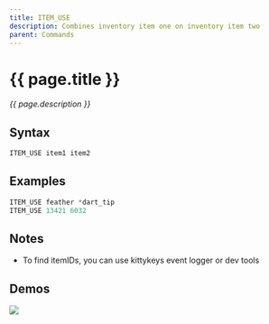 ```yaml
---
title: ITEM_USE
description: Combines inventory item one on inventory item two
parent: Commands
---
```


# {{ page.title }}

_{{ page.description }}_

## Syntax

```java
ITEM_USE item1 item2 
```

## Examples

```java
ITEM_USE feather *dart_tip
ITEM_USE 13421 6032
```

## Notes

- To find itemIDs, you can use kittykeys event logger or dev tools

## Demos

![](https://i.imgur.com/7stedcZ.gif)

